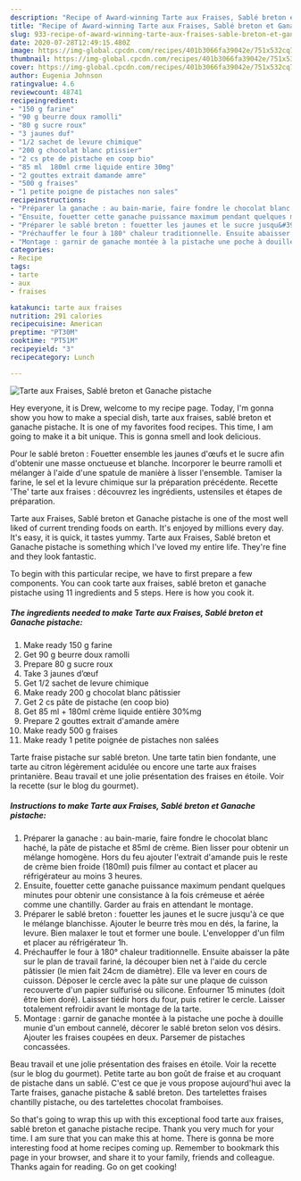 ```yaml
---
description: "Recipe of Award-winning Tarte aux Fraises, Sablé breton et Ganache pistache"
title: "Recipe of Award-winning Tarte aux Fraises, Sablé breton et Ganache pistache"
slug: 933-recipe-of-award-winning-tarte-aux-fraises-sable-breton-et-ganache-pistache
date: 2020-07-28T12:49:15.480Z
image: https://img-global.cpcdn.com/recipes/401b3066fa39042e/751x532cq70/tarte-aux-fraises-sable-breton-et-ganache-pistache-photo-principale-de-la-recette.jpg
thumbnail: https://img-global.cpcdn.com/recipes/401b3066fa39042e/751x532cq70/tarte-aux-fraises-sable-breton-et-ganache-pistache-photo-principale-de-la-recette.jpg
cover: https://img-global.cpcdn.com/recipes/401b3066fa39042e/751x532cq70/tarte-aux-fraises-sable-breton-et-ganache-pistache-photo-principale-de-la-recette.jpg
author: Eugenia Johnson
ratingvalue: 4.6
reviewcount: 48741
recipeingredient:
- "150 g farine"
- "90 g beurre doux ramolli"
- "80 g sucre roux"
- "3 jaunes duf"
- "1/2 sachet de levure chimique"
- "200 g chocolat blanc ptissier"
- "2 cs pte de pistache en coop bio"
- "85 ml  180ml crme liquide entire 30mg"
- "2 gouttes extrait damande amre"
- "500 g fraises"
- "1 petite poigne de pistaches non sales"
recipeinstructions:
- "Préparer la ganache : au bain-marie, faire fondre le chocolat blanc haché, la pâte de pistache et 85ml de crème. Bien lisser pour obtenir un mélange homogène. Hors du feu ajouter l&#39;extrait d&#39;amande puis le reste de crème bien froide (180ml) puis filmer au contact et placer au réfrigérateur au moins 3 heures."
- "Ensuite, fouetter cette ganache puissance maximum pendant quelques minutes pour obtenir une consistance à la fois crémeuse et aérée comme une chantilly. Garder au frais en attendant le montage."
- "Préparer le sablé breton : fouetter les jaunes et le sucre jusqu&#39;à ce que le mélange blanchisse. Ajouter le beurre très mou en dés, la farine, la levure. Bien malaxer le tout et former une boule. L&#39;envelopper d&#39;un film et placer au réfrigérateur 1h."
- "Préchauffer le four à 180° chaleur traditionnelle. Ensuite abaisser la pâte sur le plan de travail fariné, la découper bien net à l&#39;aide du cercle pâtissier (le mien fait 24cm de diamètre). Elle va lever en cours de cuisson. Déposer le cercle avec la pâte sur une plaque de cuisson recouverte d&#39;un papier sulfurisé ou silicone. Enfourner 15 minutes (doit être bien doré). Laisser tiédir hors du four, puis retirer le cercle. Laisser totalement refroidir avant le montage de la tarte."
- "Montage : garnir de ganache montée à la pistache une poche à douille munie d&#39;un embout cannelé, décorer le sablé breton selon vos désirs. Ajouter les fraises coupées en deux. Parsemer de pistaches concassées."
categories:
- Recipe
tags:
- tarte
- aux
- fraises

katakunci: tarte aux fraises 
nutrition: 291 calories
recipecuisine: American
preptime: "PT30M"
cooktime: "PT51M"
recipeyield: "3"
recipecategory: Lunch

---
```



![Tarte aux Fraises, Sablé breton et Ganache pistache](https://img-global.cpcdn.com/recipes/401b3066fa39042e/751x532cq70/tarte-aux-fraises-sable-breton-et-ganache-pistache-photo-principale-de-la-recette.jpg)

Hey everyone, it is Drew, welcome to my recipe page. Today, I'm gonna show you how to make a special dish, tarte aux fraises, sablé breton et ganache pistache. It is one of my favorites food recipes. This time, I am going to make it a bit unique. This is gonna smell and look delicious.

Pour le sablé breton : Fouetter ensemble les jaunes d&#39;œufs et le sucre afin d&#39;obtenir une masse onctueuse et blanche. Incorporer le beurre ramolli et mélanger à l&#39;aide d&#39;une spatule de manière à lisser l&#39;ensemble. Tamiser la farine, le sel et la levure chimique sur la préparation précédente. Recette &#39;The&#39; tarte aux fraises : découvrez les ingrédients, ustensiles et étapes de préparation.

Tarte aux Fraises, Sablé breton et Ganache pistache is one of the most well liked of current trending foods on earth. It's enjoyed by millions every day. It's easy, it is quick, it tastes yummy. Tarte aux Fraises, Sablé breton et Ganache pistache is something which I've loved my entire life. They're fine and they look fantastic.


To begin with this particular recipe, we have to first prepare a few components. You can cook tarte aux fraises, sablé breton et ganache pistache using 11 ingredients and 5 steps. Here is how you cook it.

<!--inarticleads1-->

##### The ingredients needed to make Tarte aux Fraises, Sablé breton et Ganache pistache:

1. Make ready 150 g farine
1. Get 90 g beurre doux ramolli
1. Prepare 80 g sucre roux
1. Take 3 jaunes d’œuf
1. Get 1/2 sachet de levure chimique
1. Make ready 200 g chocolat blanc pâtissier
1. Get 2 cs pâte de pistache (en coop bio)
1. Get 85 ml + 180ml crème liquide entière 30%mg
1. Prepare 2 gouttes extrait d&#39;amande amère
1. Make ready 500 g fraises
1. Make ready 1 petite poignée de pistaches non salées


Tarte fraise pistache sur sablé breton. Une tarte tatin bien fondante, une tarte au citron légèrement acidulée ou encore une tarte aux fraises printanière. Beau travail et une jolie présentation des fraises en étoile. Voir la recette (sur le blog du gourmet). 

<!--inarticleads2-->

##### Instructions to make Tarte aux Fraises, Sablé breton et Ganache pistache:

1. Préparer la ganache : au bain-marie, faire fondre le chocolat blanc haché, la pâte de pistache et 85ml de crème. Bien lisser pour obtenir un mélange homogène. Hors du feu ajouter l&#39;extrait d&#39;amande puis le reste de crème bien froide (180ml) puis filmer au contact et placer au réfrigérateur au moins 3 heures.
1. Ensuite, fouetter cette ganache puissance maximum pendant quelques minutes pour obtenir une consistance à la fois crémeuse et aérée comme une chantilly. Garder au frais en attendant le montage.
1. Préparer le sablé breton : fouetter les jaunes et le sucre jusqu&#39;à ce que le mélange blanchisse. Ajouter le beurre très mou en dés, la farine, la levure. Bien malaxer le tout et former une boule. L&#39;envelopper d&#39;un film et placer au réfrigérateur 1h.
1. Préchauffer le four à 180° chaleur traditionnelle. Ensuite abaisser la pâte sur le plan de travail fariné, la découper bien net à l&#39;aide du cercle pâtissier (le mien fait 24cm de diamètre). Elle va lever en cours de cuisson. Déposer le cercle avec la pâte sur une plaque de cuisson recouverte d&#39;un papier sulfurisé ou silicone. Enfourner 15 minutes (doit être bien doré). Laisser tiédir hors du four, puis retirer le cercle. Laisser totalement refroidir avant le montage de la tarte.
1. Montage : garnir de ganache montée à la pistache une poche à douille munie d&#39;un embout cannelé, décorer le sablé breton selon vos désirs. Ajouter les fraises coupées en deux. Parsemer de pistaches concassées.


Beau travail et une jolie présentation des fraises en étoile. Voir la recette (sur le blog du gourmet). Petite tarte au bon goût de fraise et au croquant de pistache dans un sablé. C&#39;est ce que je vous propose aujourd&#39;hui avec la Tarte fraises, ganache pistache &amp; sablé breton. Des tartelettes fraises chantilly pistache, ou des tartelettes chocolat framboises. 

So that's going to wrap this up with this exceptional food tarte aux fraises, sablé breton et ganache pistache recipe. Thank you very much for your time. I am sure that you can make this at home. There is gonna be more interesting food at home recipes coming up. Remember to bookmark this page in your browser, and share it to your family, friends and colleague. Thanks again for reading. Go on get cooking!
